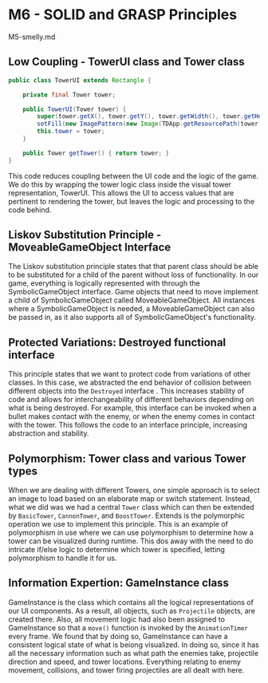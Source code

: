 # M6 - SOLID and GRASP Principles
M5-smelly.md

## Low Coupling - TowerUI class and Tower class
```java
public class TowerUI extends Rectangle {

    private final Tower tower;

    public TowerUI(Tower tower) {
        super(tower.getX(), tower.getY(), tower.getWidth(), tower.getHeight());
        setFill(new ImagePattern(new Image(TDApp.getResourcePath(tower.getImgPath()))));
        this.tower = tower;
    }

    public Tower getTower() { return tower; }
}
```

This code reduces coupling between the UI code and the logic of the game. We do this by wrapping the tower logic class inside the visual tower representation, TowerUI. This allows the UI to access values that are pertinent to rendering the tower, but leaves the logic and processing to the code behind.

## Liskov Substitution Principle - MoveableGameObject Interface

The Liskov substitution principle states that that parent class should be able to be substituted for a child of the parent without loss of functionality. In our game, everything is logically represented with through the SymbolicGameObject interface. Game objects that need to move implement a child of SymbolicGameObject called MoveableGameObject. All instances where a SymbolicGameObject is needed, a MoveableGameObject can also be passed in, as it also supports all of SymbolicGameObject's functionality.

## Protected Variations: Destroyed functional interface

This principle states that we want to protect code from variations of other classes. In this case, we abstracted the end behavior of collision between different objects into the ```Destroyed``` interface . This increases stability of code and allows for interchangeability of different behaviors depending on what is being destroyed. For example, this interface can be invoked when a bullet makes contact with the enemy, or when the enemy comes in contact with the tower. This follows the code to an interface principle, increasing abstraction and stability.

## Polymorphism: Tower class and various Tower types

When we are dealing with different Towers, one simple approach is to select an image to load based on an elaborate map or switch statement. Instead, what we did was we had a central ```Tower``` class which can then be extended by ```BasicTower```, ```CannonTower```, and ```BoostTower```. Extends is the polymorphic operation we use to implement this principle. This is an example of polymorphism in use where we can use polymorphism to determine how a tower can be visualized during runtime. This dos away with the need to do intricate if/else logic to determine which tower is specified, letting polymorphism to handle it for us. 

## Information Expertion: GameInstance class

GameInstance is the class which contains all the logical representations of our UI components. As a result, all objects, such as ```Projectile``` objects, are created there. Also, all movement logic had also been assigned to GameInstance so that a ```move()``` function is invoked by the ```AnimationTimer``` every frame. We found that by doing so, GameInstance can have a consistent logical state of what is beiong visualized. In doing so, since it has all the necessary information such as what path the enemies take, projectile direction and speed, and tower locations. Everything relating to enemy movement, collisions, and tower firing projectiles are all dealt with here. 
